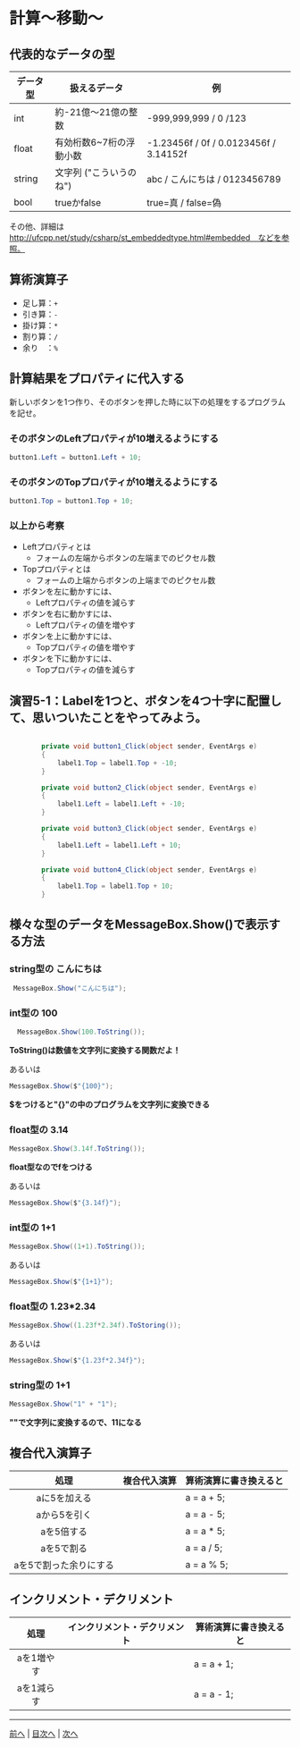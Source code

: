 # 計算～移動～

## 代表的なデータの型

|データ型|扱えるデータ|例|
|-------|-----------|--|
|int    |  約-21億～21億の整数         | -999,999,999 / 0 /123  |
|float  | 有効桁数6~7桁の浮動小数           | -1.23456f / 0f / 0.0123456f / 3.14152f  |
|string | 文字列  ("こういうのね")         | abc / こんにちは / 0123456789  |
|bool   |  trueかfalse         |  true=真 / false=偽 |

その他、詳細は http://ufcpp.net/study/csharp/st_embeddedtype.html#embedded　などを参照。

## 算術演算子

- 足し算：`+`
- 引き算：`-`
- 掛け算：`*`
- 割り算：`/`
- 余り　：`%`

## 計算結果をプロパティに代入する

新しいボタンを1つ作り、そのボタンを押した時に以下の処理をするプログラムを記せ。

### そのボタンのLeftプロパティが10増えるようにする

```cs
button1.Left = button1.Left + 10;
```

### そのボタンのTopプロパティが10増えるようにする

```cs
button1.Top = button1.Top + 10;
```

### 以上から考察

- Leftプロパティとは
  - フォームの左端からボタンの左端までのピクセル数
- Topプロパティとは
  - フォームの上端からボタンの上端までのピクセル数
- ボタンを左に動かすには、
  - Leftプロパティの値を減らす
- ボタンを右に動かすには、
  - Leftプロパティの値を増やす
- ボタンを上に動かすには、
  - Topプロパティの値を増やす
- ボタンを下に動かすには、
  - Topプロパティの値を減らす

## 演習5-1：Labelを1つと、ボタンを4つ十字に配置して、思いついたことをやってみよう。

```cs

        private void button1_Click(object sender, EventArgs e)
        {
            label1.Top = label1.Top + -10;
        }

        private void button2_Click(object sender, EventArgs e)
        {
            label1.Left = label1.Left + -10;
        }

        private void button3_Click(object sender, EventArgs e)
        {
            label1.Left = label1.Left + 10;
        }

        private void button4_Click(object sender, EventArgs e)
        {
            label1.Top = label1.Top + 10;
        }
```

## 様々な型のデータをMessageBox.Show()で表示する方法

### string型の こんにちは

```cs
 MessageBox.Show("こんにちは");
```

### int型の 100

```cs
  MessageBox.Show(100.ToString());
```
**ToString()は数値を文字列に変換する関数だよ！**

あるいは

```cs
MessageBox.Show($"{100}");
```
**$をつけると"{}"の中のプログラムを文字列に変換できる**

### float型の 3.14

```cs
MessageBox.Show(3.14f.ToString());
```
**float型なのでfをつける**

あるいは

```cs
MessageBox.Show($"{3.14f}");
```

### int型の 1+1

```cs
MessageBox.Show((1+1).ToString());
```

あるいは

```cs
MessageBox.Show($"{1+1}");
```

### float型の 1.23*2.34

```cs
MessageBox.Show((1.23f*2.34f).ToStoring());
```

あるいは

```cs
MessageBox.Show($"{1.23f*2.34f}");
```

### string型の 1+1

```cs
MessageBox.Show("1" + "1");
```
**""で文字列に変換するので、11になる**
## 複合代入演算子

|処理                   |複合代入演算|算術演算に書き換えると|
|:---------------------:|:----------|:-----------------|
|aに5を加える           |            |a = a + 5;         |
|aから5を引く           |            |a = a - 5;         |
|aを5倍する             |            |a = a * 5;         |
|aを5で割る             |            |a = a / 5;         |
|aを5で割った余りにする   |            |a = a % 5;         |

## インクリメント・デクリメント

|処理      |インクリメント・デクリメント|算術演算に書き換えると|
|:-------:|--------------------------|----------------------|
|aを1増やす|                         |a = a + 1;            |		
|aを1減らす|	                     |a = a - 1;            |

---

[前へ](04.md) | [目次へ](README.md#%E7%9B%AE%E6%AC%A1) | [次へ](06.md)
